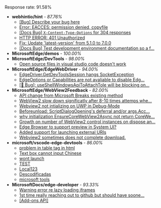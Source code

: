 Response rate: 91.58%

* **webhintio/hint** - _87.76%_
  * [[Bug] Describe your bug here](https://github.com/webhintio/hint/issues/5509)
  * [Error: EACCES: permission denied, copyfile](https://github.com/webhintio/hint/issues/5432)
  * [[Docs Bug] `X-Content-Type-Options` for 304 responses](https://github.com/webhintio/hint/issues/5417)
  * [HTTP ERROR: 401 Unauthorized](https://github.com/webhintio/hint/issues/5362)
  * [Fix: Update 'latest-version' from 5.1.0 to 7.0.0](https://github.com/webhintio/hint/pull/5471)
  * [[Docs Bug] Test development environment documentation so a f...](https://github.com/webhintio/hint/issues/5404)
* **MicrosoftEdge/demos** - _100.00%_
* **MicrosoftEdge/DevTools** - _98.00%_
  * [Open source files in visual studio code doesn't work](https://github.com/MicrosoftEdge/DevTools/issues/143)
* **MicrosoftEdge/EdgeWebDriver** - _94.00%_
  * [EdgeDriver.GetDevToolsSession hangs SocketException](https://github.com/MicrosoftEdge/EdgeWebDriver/issues/65)
  * [EdgeOptions or Capabilities are not avaliable to disable Edg...](https://github.com/MicrosoftEdge/EdgeWebDriver/issues/61)
  * [[🐛 Bug]: useShellWindowsApiToAttachToIe will be blocking on...](https://github.com/MicrosoftEdge/EdgeWebDriver/issues/34)
* **MicrosoftEdge/WebView2Feedback** - _82.00%_
  * [API change from Microsoft Breaks existing method](https://github.com/MicrosoftEdge/WebView2Feedback/issues/3399)
  * [WebView2 slow down significatly after 8-10 times attemps whe...](https://github.com/MicrosoftEdge/WebView2Feedback/issues/3398)
  * [Webview2 not intializing on UWP in Debug-Mode](https://github.com/MicrosoftEdge/WebView2Feedback/issues/3397)
  * [Beforeunload: ScriptDialogOpening's deferral and/or args.Acc...](https://github.com/MicrosoftEdge/WebView2Feedback/issues/3355)
  * [why initialization EnsureCoreWebView2Async not return CoreWe...](https://github.com/MicrosoftEdge/WebView2Feedback/issues/3387)
  * [Growth on number of WebView2 control instances on dispose an...](https://github.com/MicrosoftEdge/WebView2Feedback/issues/3378)
  * [Edge Browser to support preview in System UI?](https://github.com/MicrosoftEdge/WebView2Feedback/issues/3369)
  * [Added support for launching external URIs](https://github.com/MicrosoftEdge/WebView2Feedback/issues/3368)
  * [Webview2 sometimes does not complete download.](https://github.com/MicrosoftEdge/WebView2Feedback/issues/3356)
* **microsoft/vscode-edge-devtools** - _86.00%_
  * [problem in table tag in html](https://github.com/microsoft/vscode-edge-devtools/issues/1461)
  * [Text box cannot input Chinese](https://github.com/microsoft/vscode-edge-devtools/issues/1460)
  * [wont launch](https://github.com/microsoft/vscode-edge-devtools/issues/1459)
  * [TEST](https://github.com/microsoft/vscode-edge-devtools/issues/1457)
  * [Local123](https://github.com/microsoft/vscode-edge-devtools/issues/1456)
  * [Descodificadas](https://github.com/microsoft/vscode-edge-devtools/issues/1455)
  * [microsoft tools](https://github.com/microsoft/vscode-edge-devtools/issues/1462)
* **MicrosoftDocs/edge-developer** - _93.33%_
  * [Warning error re lazy loading iframes](https://github.com/MicrosoftDocs/edge-developer/issues/2550)
  * [1st time really reaching out to github but should have soone...](https://github.com/MicrosoftDocs/edge-developer/issues/2540)
  * [[Add-ons API]](https://github.com/MicrosoftDocs/edge-developer/issues/2539)